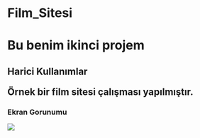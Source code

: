 # Film_Sitesi

<h1> Bu benim ikinci projem</h1>

<h2> Harici Kullanımlar </h>

Örnek bir film sitesi çalışması yapılmıştır.

<h3> Ekran Gorunumu</h3>

![](ekran1.gif)



